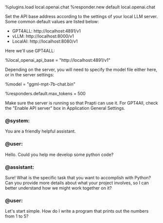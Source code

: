 %plugins.load local.openai.chat
%responder.new default local.openai.chat

Set the API base address according to the settings of your local LLM server. Some common default values are listed below:

- GPT4ALL: http://localhost:4891/v1
- vLLM: http://localhost:8000/v1
- LocalAI: http://localhost:8080/v1

Here we'll use GPT4ALL:

%local_openai_api_base = "http://localhost:4891/v1"

Depending on the server, you will need to specify the model file either here, or in the server settings:

%model = "ggml-mpt-7b-chat.bin"

%responders.default.max_tokens = 500

Make sure the server is running so that Prapti can use it. For GPT4All, check the "Enable API server" box in Application General Settings.

### @system:

You are a friendly helpful assistant.

### @user:

Hello. Could you help me develop some python code?

### @assistant:

Sure! What is the specific task that you want to accomplish with Python? Can you provide more details about what your project involves, so I can better understand how we might work together on it?

### @user:

Let's start simple. How do I write a program that prints out the numbers from 1 to 5?
